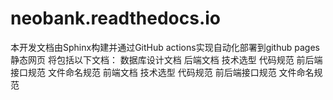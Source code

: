 # neobank.readthedocs.io
本开发文档由Sphinx构建并通过GitHub actions实现自动化部署到github pages静态网页
将包括以下文档：
数据库设计文档
后端文档
  技术选型
  代码规范
  前后端接口规范
  文件命名规范
前端文档
  技术选型
  代码规范
  前后端接口规范
  文件命名规范
